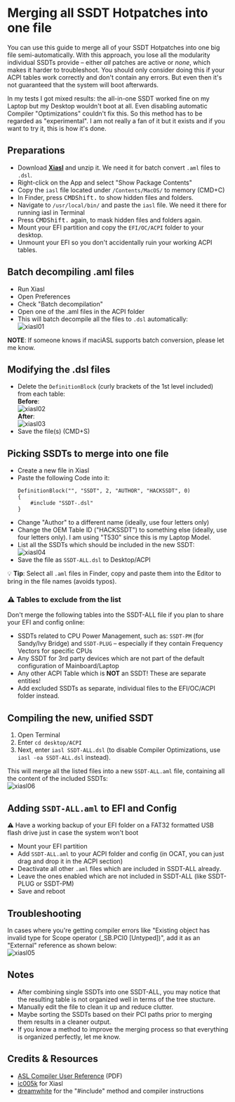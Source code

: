 # Merging all SSDT Hotpatches into one file
You can use this guide to merge all of your SSDT Hotpatches into one big file semi-automatically. With this approach, you lose all the modularity individual SSDTs provide – either *all* patches are active or *none*, which makes it harder to troubleshoot. You should only consider doing this if your ACPI tables work correctly and don't contain any errors. But even then it's not guaranteed that the system will boot afterwards.

In my tests I got mixed results: the all-in-one SSDT worked fine on my Laptop but my Desktop wouldn't boot at all. Even disabling automatic Compiler "Optimizations" couldn't fix this. So this method has to be regarded as "experimental". I am not really a fan of it but it exists and if you want to try it, this is how it's done.

## Preparations
- Download [**Xiasl**](https://github.com/ic005k/Xiasl/releases) and unzip it. We need it for batch convert `.aml` files to `.dsl`.
- Right-click on the App and select "Show Package Contents"
- Copy the `iasl` file located under `/Contents/MacOS/` to memory (CMD+C)
- In Finder, press <kbd>CMD</kbd><kbd>Shift</kbd><kbd>.</kbd> to show hidden files and folders.
- Navigate to `/usr/local/bin/` and paste the `iasl` file. We need it there for running iasl in Terminal
- Press <kbd>CMD</kbd><kbd>Shift</kbd><kbd>.</kbd> again, to mask hidden files and folders again.
- Mount your EFI partition and copy the `EFI/OC/ACPI` folder to your desktop.
- Unmount your EFI so you don't accidentally ruin your working ACPI tables.

## Batch decompiling .aml files
- Run Xiasl
- Open Preferences
- Check "Batch decompilation"
- Open one of the .aml files in the ACPI folder
- This will batch decompile all the files to `.dsl` automatically:</br>![xiasl01](https://user-images.githubusercontent.com/76865553/176115267-d5c224ba-58f4-4fb5-a317-d0029e7dc5a1.png)

**NOTE**: If someone knows if maciASL supports batch conversion, please let me know.

## Modifying the .dsl files
- Delete the `DefinitionBlock` (curly brackets of the 1st level included) from each table:</br>**Before**:</br>![xiasl02](https://user-images.githubusercontent.com/76865553/176115380-29d3cd77-eff8-45f0-863a-e22b25f0f8a7.png)</br>**After**:</br>![xiasl03](https://user-images.githubusercontent.com/76865553/176115472-5285e051-bf6b-4cf7-b6ec-533fef2c6136.png)
- Save the file(s) (CMD+S)

## Picking SSDTs to merge into one file
- Create a new file in Xiasl
- Paste the following Code into it:	
	```asl
	DefinitionBlock("", "SSDT", 2, "AUTHOR", "HACKSSDT", 0)
	{
    	#include "SSDT-.dsl"
	}
	```
- Change "Author" to a different name (ideally, use four letters only)
- Change the OEM Table ID ("HACKSSDT") to something else (ideally, use four letters only). I am using "T530" since this is my Laptop Model.
- List all the SSDTs which should be included in the new SSDT:</br>![xiasl04](https://user-images.githubusercontent.com/76865553/176115532-81d5fe93-70b7-485d-9b8e-d6bfb7b91d96.png)
- Save the file as `SSDT-ALL.dsl` to Desktop/ACPI

:bulb: **Tip**: Select all `.aml` files in Finder, copy and paste them into the Editor to bring in the file names (avoids typos).

### :warning: Tables to exclude from the list 
Don't merge the following tables into the SSDT-ALL file if you plan to share your EFI and config online:

- SSDTs related to CPU Power Management, such as: `SSDT-PM` (for Sandy/Ivy Bridge) and `SSDT-PLUG` – especially if they contain Frequency Vectors for specific CPUs
- Any SSDT for 3rd party devices which are not part of the default configuration of Mainboard/Laptop
- Any other ACPI Table which is **NOT** an SSDT! These are separate entities!
- Add excluded SSDTs as separate, individual files to the EFI/OC/ACPI folder instead.

## Compiling the new, unified SSDT
1. Open Terminal
2. Enter `cd desktop/ACPI`
3. Next, enter `iasl SSDT-ALL.dsl` (to disable Compiler Optimizations, use `iasl -oa SSDT-ALL.dsl` instead).

This will merge all the listed files into a new `SSDT-ALL.aml` file, containing all the content of the included SSDTs:</br>![xiasl06](https://user-images.githubusercontent.com/76865553/176115651-a23562bd-8271-4490-965b-6521fd0abbe0.png)

## Adding `SSDT-ALL.aml` to EFI and Config
:warning: Have a working backup of your EFI folder on a FAT32 formatted USB flash drive just in case the system won't boot 

- Mount your EFI partition
- Add `SSDT-ALL.aml` to your ACPI folder and config (in OCAT, you can just drag and drop it in the ACPI section)
- Deactivate all other `.aml` files which are included in SSDT-ALL already.
- Leave the ones enabled which are not included in SSDT-ALL (like SSDT-PLUG or SSDT-PM)
- Save and reboot

## Troubleshooting
In cases where you're getting compiler errors like "Existing object has invalid type for Scope operator (_SB.PCI0 [Untyped])", add it as an "External" reference as shown below:</br>![xiasl05](https://user-images.githubusercontent.com/76865553/176115716-3fd315ae-43ef-4f06-8dcf-a3ddf7a933bc.png)

## Notes
- After combining single SSDTs into one SSDT-ALL, you may notice that the resulting table is not organized well in terms of the tree stucture.
- Manually edit the file to clean it up and reduce clutter.
- Maybe sorting the SSDTs based on their PCI paths prior to merging them results in a cleaner output.
- If you know a method to improve the merging process so that everything is organized perfectly, let me know.

## Credits & Resources
- [ASL Compiler User Reference](https://www.acpica.org/sites/acpica/files/aslcompiler_11.pdf) (PDF)
- [ic005k](https://github.com/ic005k) for Xiasl
- [dreamwhite](https://github.com/dreamwhite/dreamwhite) for the "#include" method and compiler instructions
